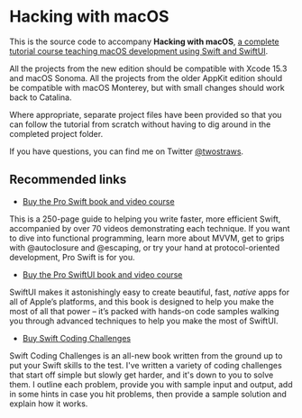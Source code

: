 # Hacking with macOS

This is the source code to accompany **Hacking with macOS**, [a complete tutorial course teaching macOS development using Swift and SwiftUI](https://www.hackingwithswift.com/store/hacking-with-macos).

All the projects from the new edition should be compatible with Xcode 15.3 and macOS Sonoma. All the projects from the older AppKit edition should be compatible with macOS Monterey, but with small changes should work back to Catalina.

Where appropriate, separate project files have been provided so that you can follow the tutorial from scratch without having to dig around in the completed project folder.

If you have questions, you can find me on Twitter [@twostraws](https://www.twitter.com/twostraws).


## Recommended links

- [Buy the Pro Swift book and video course](https://gumroad.com/l/proswift)

This is a 250-page guide to helping you write faster, more efficient Swift, accompanied by over 70 videos demonstrating each technique. If you want to dive into functional programming, learn more about MVVM, get to grips with @autoclosure and @escaping, or try your hand at protocol-oriented development, Pro Swift is for you.


- [Buy the Pro SwiftUI book and video course](https://gumroad.com/l/pro-swiftui)

SwiftUI makes it astonishingly easy to create beautiful, fast, *native* apps for all of Apple’s platforms, and this book is designed to help you make the most of all that power – it’s packed with hands-on code samples walking you through advanced techniques to help you make the most of SwiftUI.


- [Buy Swift Coding Challenges](https://gumroad.com/l/swiftcc)

Swift Coding Challenges is an all-new book written from the ground up to put your Swift skills to the test. I've written a variety of coding challenges that start off simple but slowly get harder, and it's down to you to solve them. I outline each problem, provide you with sample input and output, add in some hints in case you hit problems, then provide a sample solution and explain how it works.
